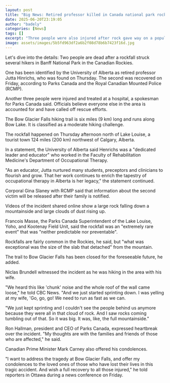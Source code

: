 ```yaml
---
layout: post
title: "Big News: Retired professor killed in Canada national park rockfall"
date: 2025-06-20T23:19:05
author: "badely"
categories: [News]
tags: []
excerpt: "Three people were also injured after rock gave way on a popular hiking trail in the Canadian Rockies."
image: assets/images/5b5fd963df2a6b2f08d78b6b7423f16d.jpg
---
```


Let's dive into the details: Two people are dead after a rockfall struck several hikers in Banff National Park in the Canadian Rockies.

One has been identified by the University of Alberta as retired professor Jutta Hinrichs, who was found on Thursday. The second was recovered on Friday, according to Parks Canada and the Royal Canadian Mounted Police (RCMP).

Another three people were injured and treated at a hospital, a spokesman for Parks Canada said. Officials believe everyone else in the area is accounted for and have called off rescue efforts. 

The Bow Glacier Falls hiking trail is six miles (9 km) long and runs along Bow Lake. It is classified as a moderate hiking challenge.

The rockfall happened on Thursday afternoon north of Lake Louise, a tourist town 124 miles (200 km) northwest of Calgary, Alberta. 

In a statement, the University of Alberta said Henrichs was a "dedicated leader and educator" who worked in the Faculty of Rehabilitation Medicine's Department of Occupational Therapy.

"As an educator, Jutta nurtured many students, preceptors and clinicians to flourish and grow. That her work continues to enrich the tapestry of occupational therapy in Alberta is her legacy," the statement continued.

Corporal Gina Slaney with RCMP said that information about the second victim will be released after their family is notified. 

Videos of the incident shared online show a large rock falling down a mountainside and large clouds of dust rising up. 

Francois Masse, the Parks Canada Superintendent of the Lake Louise, Yoho, and Kootenay Field Unit, said the rockfall was an "extremely rare event" that was "neither predictable nor preventable". 

Rockfalls are fairly common in the Rockies, he said, but "what was exceptional was the size of the slab that detached" from the mountain. 

The trail to Bow Glacier Falls has been closed for the foreseeable future, he added. 

Niclas Brundell witnessed the incident as he was hiking in the area with his wife. 

"We heard this like 'chunk' noise and the whole roof of the wall came loose," he told CBC News. "And we just started sprinting down. I was yelling at my wife, 'Go, go, go! We need to run as fast as we can.

"We just kept sprinting and I couldn't see the people behind us anymore because they were all in that cloud of rock. And I saw rocks coming tumbling out of that. So it was big. It was, like, the full mountainside."

Ron Hallman, president and CEO of Parks Canada, expressed heartbreak over the incident. "My thoughts are with the families and friends of those who are affected," he said. 

Canadian Prime Minister Mark Carney also offered his condolences. 

"I want to address the tragedy at Bow Glacier Falls, and offer my condolences to the loved ones of those who have lost their lives in this tragic accident. And wish a full recovery to all those injured," he told reporters in Ottawa during a news conference on Friday.  

